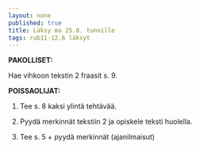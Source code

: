 ```yaml
---
layout: none
published: true
title: Läksy ma 25.8. tunnille
tags: rub11-12.6 läksyt
---
```

**PAKOLLISET:**

Hae vihkoon tekstin 2 fraasit s. 9.

**POISSAOLIJAT:**

1. Tee s. 8 kaksi ylintä tehtävää.

2. Pyydä merkinnät tekstiin 2 ja opiskele teksti huolella.

3. Tee s. 5 + pyydä merkinnät (ajanilmaisut)
